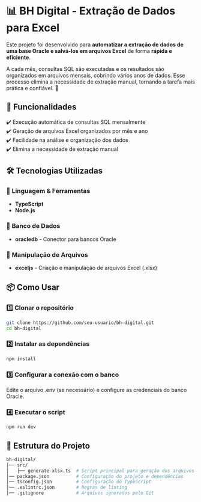 # 📊 BH Digital - Extração de Dados para Excel  

Este projeto foi desenvolvido para **automatizar a extração de dados de uma base Oracle e salvá-los em arquivos Excel** de forma **rápida e eficiente**.  

A cada mês, consultas SQL são executadas e os resultados são organizados em arquivos mensais, cobrindo vários anos de dados. Esse processo elimina a necessidade de extração manual, tornando a tarefa mais prática e confiável. 🚀  

## 🚀 Funcionalidades  
✔️ Execução automática de consultas SQL mensalmente  
✔️ Geração de arquivos Excel organizados por mês e ano  
✔️ Facilidade na análise e organização dos dados  
✔️ Elimina a necessidade de extração manual  

## 🛠️ Tecnologias Utilizadas  

### 📌 **Linguagem & Ferramentas**  
- **TypeScript**   
- **Node.js** 

### 📌 **Banco de Dados**  
- **oracledb** - Conector para bancos Oracle  

### 📌 **Manipulação de Arquivos**  
- **exceljs** - Criação e manipulação de arquivos Excel (.xlsx)  

## 📦 Como Usar  

### 1️⃣ Clonar o repositório  
```sh
git clone https://github.com/seu-usuario/bh-digital.git
cd bh-digital
```

### 2️⃣ Instalar as dependências

```sh
npm install
```
### 3️⃣ Configurar a conexão com o banco

Edite o arquivo .env (se necessário) e configure as credenciais do banco Oracle.

### 4️⃣ Executar o script

```sh
npm run dev
```


## 📄 Estrutura do Projeto

```bash
bh-digital/
│── src/
│   ├── generate-xlsx.ts  # Script principal para geração dos arquivos Excel
│── package.json          # Configuração do projeto e dependências
│── tsconfig.json         # Configuração do TypeScript
│── .eslintrc.json        # Regras de linting
│── .gitignore            # Arquivos ignorados pelo Git
```

